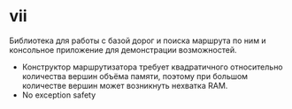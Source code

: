 # vii

Библиотека для работы с базой дорог и поиска маршрута по ним и консольное приложение для демонстрации возможностей.

* Конструктор маршрутизатора требует квадратичного относительно количества вершин объёма памяти, поэтому при большом количестве вершин может возникнуть нехватка RAM.
* No exception safety

